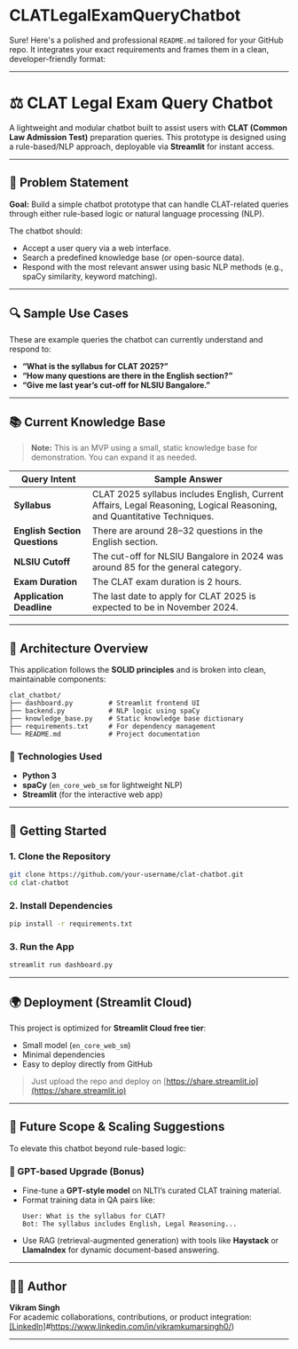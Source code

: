 # CLATLegalExamQueryChatbot
Sure! Here's a polished and professional `README.md` tailored for your GitHub repo. It integrates your exact requirements and frames them in a clean, developer-friendly format:

---

# ⚖️ CLAT Legal Exam Query Chatbot

A lightweight and modular chatbot built to assist users with **CLAT (Common Law Admission Test)** preparation queries. This prototype is designed using a rule-based/NLP approach, deployable via **Streamlit** for instant access.

---

## 📌 Problem Statement

**Goal:** Build a simple chatbot prototype that can handle CLAT-related queries through either rule-based logic or natural language processing (NLP).

The chatbot should:
- Accept a user query via a web interface.
- Search a predefined knowledge base (or open-source data).
- Respond with the most relevant answer using basic NLP methods (e.g., spaCy similarity, keyword matching).

---

## 🔍 Sample Use Cases

These are example queries the chatbot can currently understand and respond to:

- **“What is the syllabus for CLAT 2025?”**
- **“How many questions are there in the English section?”**
- **“Give me last year’s cut-off for NLSIU Bangalore.”**

---

## 📚 Current Knowledge Base

> **Note:** This is an MVP using a small, static knowledge base for demonstration. You can expand it as needed.

| Query Intent | Sample Answer |
|--------------|---------------|
| **Syllabus** | CLAT 2025 syllabus includes English, Current Affairs, Legal Reasoning, Logical Reasoning, and Quantitative Techniques. |
| **English Section Questions** | There are around 28–32 questions in the English section. |
| **NLSIU Cutoff** | The cut-off for NLSIU Bangalore in 2024 was around 85 for the general category. |
| **Exam Duration** | The CLAT exam duration is 2 hours. |
| **Application Deadline** | The last date to apply for CLAT 2025 is expected to be in November 2024. |

---

## 🧠 Architecture Overview

This application follows the **SOLID principles** and is broken into clean, maintainable components:

```
clat_chatbot/
├── dashboard.py         # Streamlit frontend UI
├── backend.py           # NLP logic using spaCy
├── knowledge_base.py    # Static knowledge base dictionary
├── requirements.txt     # For dependency management
└── README.md            # Project documentation
```

### 🔧 Technologies Used

- **Python 3**
- **spaCy** (`en_core_web_sm` for lightweight NLP)
- **Streamlit** (for the interactive web app)

---

## 🚀 Getting Started

### 1. Clone the Repository

```bash
git clone https://github.com/your-username/clat-chatbot.git
cd clat-chatbot
```

### 2. Install Dependencies

```bash
pip install -r requirements.txt
```

### 3. Run the App

```bash
streamlit run dashboard.py
```

---

## 🌍 Deployment (Streamlit Cloud)

This project is optimized for **Streamlit Cloud free tier**:
- Small model (`en_core_web_sm`)
- Minimal dependencies
- Easy to deploy directly from GitHub

> Just upload the repo and deploy on [https://share.streamlit.io](https://share.streamlit.io)

---

## 🎯 Future Scope & Scaling Suggestions

To elevate this chatbot beyond rule-based logic:

### 🔁 GPT-based Upgrade (Bonus)
- Fine-tune a **GPT-style model** on NLTI’s curated CLAT training material.
- Format training data in QA pairs like:
  ```
  User: What is the syllabus for CLAT?
  Bot: The syllabus includes English, Legal Reasoning...
  ```
- Use RAG (retrieval-augmented generation) with tools like **Haystack** or **LlamaIndex** for dynamic document-based answering.

---

## 🧑‍💼 Author

**Vikram Singh**  
For academic collaborations, contributions, or product integration: <a href="https://www.linkedin.com/in/vikramkumarsingh0/">[LinkedIn]</a>#https://www.linkedin.com/in/vikramkumarsingh0/)

---
